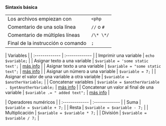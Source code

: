 **Sintaxis básica**
<table>
<tr><td>Los archivos empiezan con</td>
<td><code>&lt;php</code></td></tr>

<tr><td>Comentario de una sola línea</td>
<td><code>//</code> o <code>#</code></td></tr>

<tr><td>Comentario de múltiples líneas</td>
<td><code>/\* \*/</code></td></tr>

<tr><td>Final de la instrucción o comando</td>
<td><code>;</code></td></tr>
</table>

| Variables     |
| :------------- | :------------- |
| Imprimir una variable       | `echo $variable;`       |
| Asignar texto a una variable       | `$variable = 'some static text';`       | [más info](http://www.php.net/manual/es/language.types.string.php#language.types.string.syntax.single) |
| Asignar texto a una variable       | `$variable = "some static text";`       | [más info](http://www.php.net/manual/es/language.types.string.php#language.types.string.syntax.double) |
| Asignar un número a una variable       | `$variable = 7;`       |
| Asignar el valor de una variable a otra variable       | `$variable = $anotherVariable;`       |
| Concatenar variables       | `$variable = $anotherVariable . $yetAnotherVariable;`       | [más info](http://php.net/manual/es/language.operators.string.php) |
| Concatenar un valor al final de una variable       | `$variable .= " added text";`       | [más info](http://php.net/manual/es/language.operators.string.php) |

| Operadores numéricos     |
| :------------- | :------------- |
| Suma       | `$variable = $variable + 7;`       |
| Resta       | `$variable = $variable - 7;`       |
| Multiplicación       | `$variable = $variable * 7;`       |
| División       | `$variable = $variable / 7;`       |
